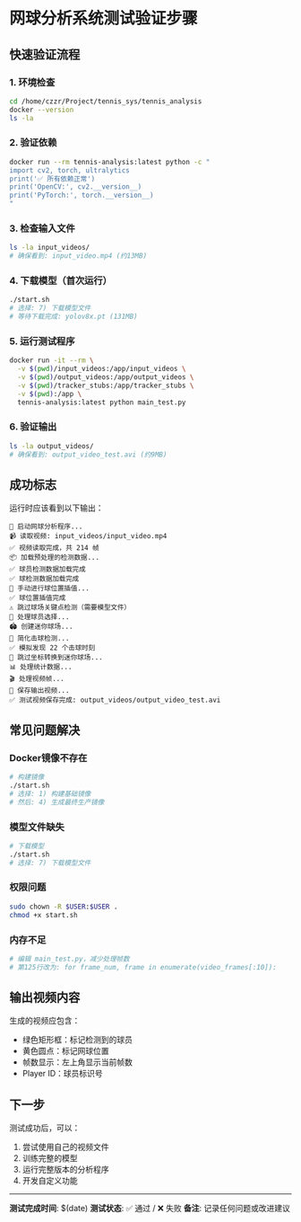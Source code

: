 # 网球分析系统测试验证步骤

## 快速验证流程

### 1. 环境检查
```bash
cd /home/czzr/Project/tennis_sys/tennis_analysis
docker --version
ls -la
```

### 2. 验证依赖
```bash
docker run --rm tennis-analysis:latest python -c "
import cv2, torch, ultralytics
print('✅ 所有依赖正常')
print('OpenCV:', cv2.__version__)
print('PyTorch:', torch.__version__)
"
```

### 3. 检查输入文件
```bash
ls -la input_videos/
# 确保看到: input_video.mp4 (约13MB)
```

### 4. 下载模型（首次运行）
```bash
./start.sh
# 选择: 7) 下载模型文件
# 等待下载完成: yolov8x.pt (131MB)
```

### 5. 运行测试程序
```bash
docker run -it --rm \
  -v $(pwd)/input_videos:/app/input_videos \
  -v $(pwd)/output_videos:/app/output_videos \
  -v $(pwd)/tracker_stubs:/app/tracker_stubs \
  -v $(pwd):/app \
  tennis-analysis:latest python main_test.py
```

### 6. 验证输出
```bash
ls -la output_videos/
# 确保看到: output_video_test.avi (约9MB)
```

## 成功标志

运行时应该看到以下输出：
```
🎾 启动网球分析程序...
📹 读取视频: input_videos/input_video.mp4
✅ 视频读取完成，共 214 帧
📦 加载预处理的检测数据...
✅ 球员检测数据加载完成
✅ 球检测数据加载完成
🔄 手动进行球位置插值...
✅ 球位置插值完成
⚠️ 跳过球场关键点检测（需要模型文件）
🏃 处理球员选择...
🏟️ 创建迷你球场...
🎾 简化击球检测...
✅ 模拟发现 22 个击球时刻
📍 跳过坐标转换到迷你球场...
📊 处理统计数据...
🎬 处理视频帧...
💾 保存输出视频...
✅ 测试视频保存完成: output_videos/output_video_test.avi
```

## 常见问题解决

### Docker镜像不存在
```bash
# 构建镜像
./start.sh
# 选择: 1) 构建基础镜像
# 然后: 4) 生成最终生产镜像
```

### 模型文件缺失
```bash
# 下载模型
./start.sh
# 选择: 7) 下载模型文件
```

### 权限问题
```bash
sudo chown -R $USER:$USER .
chmod +x start.sh
```

### 内存不足
```bash
# 编辑 main_test.py，减少处理帧数
# 第125行改为: for frame_num, frame in enumerate(video_frames[:10]):
```

## 输出视频内容

生成的视频应包含：
- 绿色矩形框：标记检测到的球员
- 黄色圆点：标记网球位置  
- 帧数显示：左上角显示当前帧数
- Player ID：球员标识号

## 下一步

测试成功后，可以：
1. 尝试使用自己的视频文件
2. 训练完整的模型
3. 运行完整版本的分析程序
4. 开发自定义功能

---
**测试完成时间**: $(date)
**测试状态**: ✅ 通过 / ❌ 失败
**备注**: 记录任何问题或改进建议
